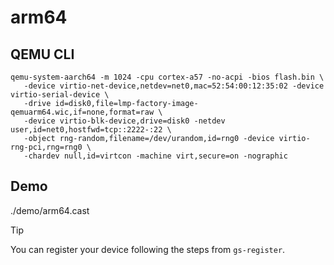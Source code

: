 # arm64

## QEMU CLI

    qemu-system-aarch64 -m 1024 -cpu cortex-a57 -no-acpi -bios flash.bin \
       -device virtio-net-device,netdev=net0,mac=52:54:00:12:35:02 -device virtio-serial-device \
       -drive id=disk0,file=lmp-factory-image-qemuarm64.wic,if=none,format=raw \
       -device virtio-blk-device,drive=disk0 -netdev user,id=net0,hostfwd=tcp::2222-:22 \
       -object rng-random,filename=/dev/urandom,id=rng0 -device virtio-rng-pci,rng=rng0 \
       -chardev null,id=virtcon -machine virt,secure=on -nographic

## Demo

./demo/arm64.cast

Tip

You can register your device following the steps from `gs-register`.
